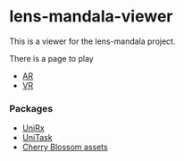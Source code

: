 # lens-mandala-viewer

This is a viewer for the lens-mandala project.


There is a page to play 
- [AR](https://crypto-mandala.github.io/LGGrowAR/)
- [VR](https://crypto-mandala.github.io/LGGrowXR/)



### Packages
- [UniRx](https://github.com/neuecc/UniRx)
- [UniTask](https://github.com/Cysharp/UniTask)
- [Cherry Blossom assets](https://booth.pm/ja/items/3192467)

